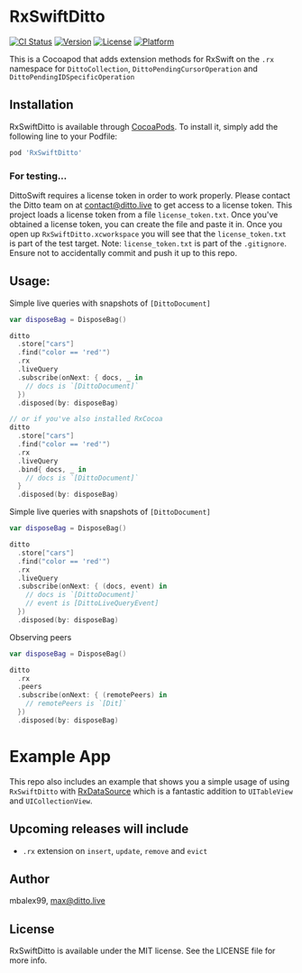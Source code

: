 # RxSwiftDitto

[![CI Status](https://img.shields.io/travis/2183729/RxSwiftDitto.svg?style=flat)](https://travis-ci.org/2183729/RxSwiftDitto)
[![Version](https://img.shields.io/cocoapods/v/RxSwiftDitto.svg?style=flat)](https://cocoapods.org/pods/RxSwiftDitto)
[![License](https://img.shields.io/cocoapods/l/RxSwiftDitto.svg?style=flat)](https://cocoapods.org/pods/RxSwiftDitto)
[![Platform](https://img.shields.io/cocoapods/p/RxSwiftDitto.svg?style=flat)](https://cocoapods.org/pods/RxSwiftDitto)

This is a Cocoapod that adds extension methods for RxSwift on the `.rx` namespace for `DittoCollection`, `DittoPendingCursorOperation` and `DittoPendingIDSpecificOperation`

## Installation

RxSwiftDitto is available through [CocoaPods](https://cocoapods.org). To install
it, simply add the following line to your Podfile:

```ruby
pod 'RxSwiftDitto'
```

### For testing...

DittoSwift requires a license token in order to work properly. Please contact the Ditto team on at [contact@ditto.live](mailto:contact@ditto.live) to get access to a license token. This project loads a license token from a file `license_token.txt`. Once you've obtained a license token, you can create the file and paste it in. Once you open up `RxSwiftDitto.xcworkspace` you will see that the `license_token.txt` is part of the test target. Note: `license_token.txt` is part of the `.gitignore`. Ensure not to accidentally commit and push it up to this repo.

## Usage:

Simple live queries with snapshots of `[DittoDocument]`

```swift
var disposeBag = DisposeBag()

ditto
  .store["cars"]
  .find("color == 'red'")
  .rx
  .liveQuery
  .subscribe(onNext: { docs, _ in
    // docs is `[DittoDocument]`
  })
  .disposed(by: disposeBag)

// or if you've also installed RxCocoa
ditto
  .store["cars"]
  .find("color == 'red'")
  .rx
  .liveQuery
  .bind{ docs, _ in
    // docs is `[DittoDocument]`
  }
  .disposed(by: disposeBag)
```

Simple live queries with snapshots of `[DittoDocument]`

```swift
var disposeBag = DisposeBag()

ditto
  .store["cars"]
  .find("color == 'red'")
  .rx
  .liveQuery
  .subscribe(onNext: { (docs, event) in
    // docs is `[DittoDocument]`
    // event is [DittoLiveQueryEvent]
  })
  .disposed(by: disposeBag)
```

Observing peers

```swift
var disposeBag = DisposeBag()

ditto
  .rx
  .peers
  .subscribe(onNext: { (remotePeers) in
    // remotePeers is `[Dit]`
  })
  .disposed(by: disposeBag)
```

# Example App

This repo also includes an example that shows you a simple usage of using `RxSwiftDitto` with [RxDataSource](https://github.com/RxSwiftCommunity/RxDataSources) which is a fantastic addition to `UITableView` and `UICollectionView`.

## Upcoming releases will include

- `.rx` extension on `insert`, `update`, `remove` and `evict`

## Author

mbalex99, max@ditto.live

## License

RxSwiftDitto is available under the MIT license. See the LICENSE file for more info.
